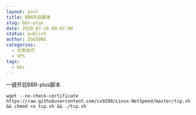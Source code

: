 ```yaml
---
layout: post
title: BBR开启脚本
slug: bbr-plus
date: 2020-07-16 09:07:00
status: publish
author: ZGGSONG
categories: 
  - 日常技巧
  - VPS
tags: 
  - bbr
---
```


一键开启BBR-plus脚本

```shell
wget --no-check-certificate https://raw.githubusercontent.com/cx9208/Linux-NetSpeed/master/tcp.sh && chmod +x tcp.sh && ./tcp.sh
```